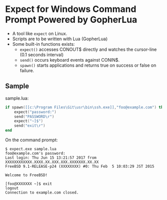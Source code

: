 Expect for Windows Command Prompt Powered by GopherLua
=======================================================

- A tool like `expect` on Linux.
- Scripts are to be written with Lua (GopherLua)
- Some built-in functions exists:
    - `expect()` accesses CONOUT$ directly and watches the cursor-line (0.1 seconds interval)
    - `send()` occurs keyboard events against CONIN$.
    - `spawn()` starts applications and returns true on success or false on failure.

Sample
------

sample.lua:

```sample.lua
if spawn([[c:\Program Files\Git\usr\bin\ssh.exe]],"foo@example.com") then
    expect("password:")
    send("PASSWORD\r")
    expect("~]$")
    send("exit\r")
end
```

On the command prompt:

```console
$ expect.exe sample.lua
foo@example.com's password:
Last login: Thu Jun 15 13:21:57 2017 from XXXXXXXXXXXX.XXXX.XX.XXX.XXX.XXXXXXX.XX.XX
FreeBSD 9.1-RELEASE-p24 (XXXXXXXX) #0: Thu Feb  5 10:03:29 JST 2015

Welcome to FreeBSD!

[foo@XXXXXXX ~]$ exit
logout
Connection to example.com closed.
```
